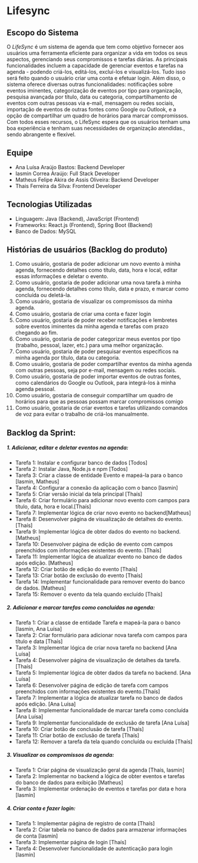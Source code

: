 # Lifesync

## Escopo do Sistema
O *LifeSync* é um sistema de agenda que tem como objetivo fornecer aos usuários uma ferramenta eficiente para organizar a vida em todos os seus aspectos, gerenciando seus compromissos e tarefas diárias. 
As principais funcionalidades incluem a capacidade de gerenciar eventos e tarefas na agenda - podendo criá-los, editá-los, excluí-los  e visualizá-los. Tudo isso será feito quando o usuário criar uma conta e efetuar login. Além disso, o sistema oferece diversas outras  funcionalidades: notificações sobre eventos iminentes, categorização de eventos por tipo para organização, pesquisa avançada por título, data ou categoria, compartilhamento de eventos com outras pessoas via e-mail, mensagem ou redes sociais, importação de eventos de outras fontes como Google ou Outlook, e a opção de compartilhar um quadro de horários para marcar compromissos. Com todos esses recursos, o LifeSync espera que os usuários tenham uma boa experiência e tenham suas necessidades de organização atendidas., sendo abrangente e flexível.

## Equipe
- Ana Luísa Araújo Bastos: Backend Developer
- Iasmin Correa Araújo: Full Stack Developer
- Matheus Felipe Akira de Assis Oliveira: Backend Developer
- Thais Ferreira da Silva: Frontend Developer

## Tecnologias Utilizadas
- Linguagem: Java (Backend), JavaScript (Frontend)
- Frameworks: React.js (Frontend), Spring Boot (Backend)
- Banco de Dados: MySQL

## Histórias de usuários (Backlog do produto)

1. Como usuário, gostaria de poder adicionar um novo evento à minha agenda, fornecendo detalhes como título, data, hora e local, editar essas informações e deletar o evento.
2. Como usuário, gostaria de poder adicionar uma nova tarefa à minha agenda, fornecendo detalhes como título, data e prazo, e marcar como concluída ou deletá-la.
3. Como usuário, gostaria de visualizar os compromissos da minha agenda.
4. Como usuário, gostaria de criar uma conta e fazer login
5. Como usuário, gostaria de poder receber notificações e lembretes sobre eventos iminentes da minha agenda e tarefas com prazo chegando ao fim.
6. Como usuário, gostaria de poder categorizar meus eventos por tipo (trabalho, pessoal, lazer, etc.) para uma melhor organização.
7. Como usuário, gostaria de poder pesquisar eventos específicos na minha agenda por título, data ou categoria.
8. Como usuário, gostaria de poder compartilhar eventos da minha agenda com outras pessoas, seja por e-mail, mensagem ou redes sociais.
9. Como usuário, gostaria de poder importar eventos de outras fontes, como calendários do Google ou Outlook, para integrá-los à minha agenda pessoal.
10. Como usuário, gostaria de conseguir compartilhar um quadro de horários para que as pessoas possam marcar compromissos comigo
11. Como usuário, gostaria de criar eventos e tarefas utilizando comandos de voz para evitar o trabalho de criá-los manualmente.

## Backlog da Sprint:

##### 1. Adicionar, editar e deletar eventos na agenda:
- Tarefa 1: Instalar e configurar banco de dados [Todos]
- Tarefa 2: Instalar Java, Node.js e npm [Todos]
- Tarefa 3: Criar a classe de entidade Evento e mapeá-la para o banco [Iasmin, Matheus]
- Tarefa 4: Configurar a conexão da aplicação com o banco [Iasmin]
- Tarefa 5: Criar versão inicial da tela principal [Thaís]
- Tarefa 6: Criar formulário para adicionar novo evento com campos para título, data, hora e local.[Thaís]
- Tarefa 7: Implementar lógica de criar novo evento no backend[Matheus]
- Tarefa 8: Desenvolver página de visualização de detalhes do evento. [Thaís]
- Tarefa 9: Implementar lógica de obter dados do evento no backend. [Matheus]
- Tarefa 10: Desenvolver página de edição de evento com campos preenchidos com informações existentes do evento. [Thaís]
- Tarefa 11: Implementar lógica de atualizar evento no banco de dados após edição. [Matheus]
- Tarefa 12: Criar botão de edição do evento [Thaís]
- Tarefa 13: Criar botão de exclusão do evento [Thaís]
- Tarefa 14: Implementar funcionalidade para remover evento do banco de dados. [Matheus]
- Tarefa 15: Remover o evento da tela quando excluído [Thaís]

##### 2. Adicionar e marcar tarefas como concluídas na agenda:
- Tarefa 1: Criar a classe de entidade Tarefa e mapeá-la para o banco [Iasmin, Ana Luísa]
- Tarefa 2: Criar formulário para adicionar nova tarefa com campos para título e data [Thaís]
- Tarefa 3: Implementar lógica de criar nova tarefa no backend [Ana Luísa]
- Tarefa 4: Desenvolver página de visualização de detalhes da tarefa. [Thaís]
- Tarefa 5: Implementar lógica de obter dados da tarefa no backend. [Ana Luísa]
- Tarefa 6: Desenvolver página de edição de tarefa com campos preenchidos com informações existentes do evento.[Thaís]
- Tarefa 7: Implementar a lógica de atualizar tarefa no banco de dados após edição. [Ana Luísa]
- Tarefa 8: Implementar funcionalidade de marcar tarefa como concluída [Ana Luísa]
- Tarefa 9: Implementar funcionalidade de exclusão de tarefa [Ana Luísa]
- Tarefa 10: Criar botão de conclusão de tarefa [Thaís]
- Tarefa 11: Criar botão de exclusão de tarefa [Thaís]
- Tarefa 12: Remover a tarefa da tela quando concluída ou excluída [Thaís]

##### 3. Visualizar os compromissos da agenda:
- Tarefa 1: Criar página de visualização geral da agenda [Thaís, Iasmin]
- Tarefa 2: Implementar no backend a lógica de obter eventos e tarefas do banco de dados para exibição [Matheus]
- Tarefa 3: Implementar ordenação de eventos e tarefas por data e hora [Iasmin]

##### 4. Criar conta e fazer login:
- Tarefa 1: Implementar página de registro de conta [Thaís]
- Tarefa 2: Criar tabela no banco de dados para armazenar informações de conta [Iasmin]
- Tarefa 3: Implementar página de login [Thaís]
- Tarefa 4: Desenvolver funcionalidade de autenticação para login [Iasmin]

